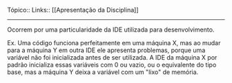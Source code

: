 Tópico::
Links:: [[Apresentação da Disciplina]]

---
Ocorrem por uma particularidade da IDE utilizada para desenvolvimento. 

Ex. Uma código funciona perfeitamente em uma máquina X, mas ao mudar para a máquina Y em outra IDE ele apresenta problemas, porque uma variável não foi inicializada antes de ser utilizada. A IDE da máquina X por  padrão inicializa essas variáveis com 0 ou vazio, ou o equivalente do tipo base,  mas a máquina Y deixa a variável com um "lixo" de memória.  
